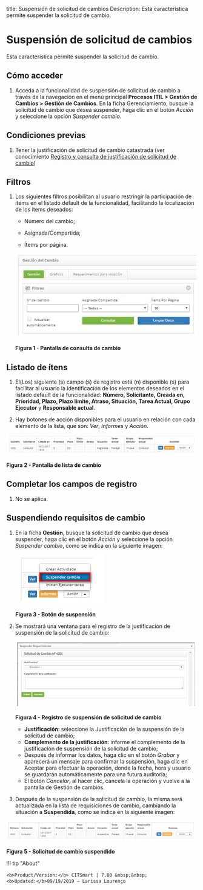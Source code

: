 title: Suspensión de solicitud de cambios
Description: Esta característica permite suspender la solicitud de cambio.
# Suspensión de solicitud de cambios

Esta característica permite suspender la solicitud de cambio.

Cómo acceder
--------------

1. Acceda a la funcionalidad de suspensión de solicitud de cambio a través de la navegación en el menú principal 
**Procesos ITIL > Gestión de Cambios > Gestión de Cambios**. En la ficha Gerenciamiento, busque la solicitud de cambio que desea 
suspender, haga clic en el botón *Acción* y seleccione la opción *Suspender cambio*.

Condiciones previas
----------------------

1. Tener la justificación de solicitud de cambio catastrada (ver conocimiento [Registro y consulta de justificación de solicitud de cambio](/es-es/citsmart-platform-7/processes/change/change-justification.html))

Filtros
----------

1. Los siguientes filtros posibilitan al usuario restringir la participación de ítems en el listado default de la funcionalidad, 
facilitando la localización de los ítems deseados:

    - Número del cambio;

    - Asignada/Compartida;

    - Ítems por página.

    ![Pesquisa](images/suspen.img1.jpg)

    **Figura 1 - Pantalla de consulta de cambio**

Listado de ítens
-------------------

1. El(Los) siguiente (s) campo (s) de registro está (n) disponible (s) para facilitar al usuario la identificación de los 
elementos deseados en el listado default de la funcionalidad: **Número, Solicitante, Creada en, Prioridad, Plazo, Plazo límite, 
Atraso, Situación, Tarea Actual, Grupo Ejecutor** y **Responsable actual**.

2. Hay botones de acción disponibles para el usuario en relación con cada elemento de la lista, que son: *Ver*, *Informes* y *Acción*.

![Listagem](images/suspen.img2.jpg)

**Figura 2 - Pantalla de lista de cambio**

Completar los campos de registro
------------------------------------

1. No se aplica.

Suspendiendo requisitos de cambio
---------------------------------------

1. En la ficha **Gestión**, busque la solicitud de cambio que desea suspender, haga clic en el botón *Acción* y seleccione la 
opción *Suspender cambio*, como se indica en la siguiente imagen:

    ![Botão](images/suspen.img3.jpg)
    
    **Figura 3 - Botón de suspensión**
    
2. Se mostrará una ventana para el registro de la justificación de suspensión de la solicitud de cambio:

    ![Suspensão](images/suspen.img4.jpg)
    
    **Figura 4 - Registro de suspensión de solicitud de cambio**
    
    - **Justificación**: seleccione la Justificación de la suspensión de la solicitud de cambio;
    - **Complemento de la justificación**: informe el complemento de la justificación de suspensión de la solicitud de cambio;
    - Después de informar los datos, haga clic en el botón *Grabar* y aparecerá un mensaje para confirmar la suspensión, haga 
    clic en Aceptar para efectuar la operación, donde la fecha, hora y usuario se guardarán automáticamente para una futura 
    auditoría;
    - El botón *Cancelar*, al hacer clic, cancela la operación y vuelve a la pantalla de Gestión de cambios.
    
3. Después de la suspensión de la solicitud de cambio, la misma será actualizada en la lista de requisiciones de cambio, 
cambiando la situación a **Suspendida**, como se indica en la siguiente imagen:

![Suspensa](images/suspen.img5.jpg)

**Figura 5 - Solicitud de cambio suspendido**

!!! tip "About"

    <b>Product/Version:</b> CITSmart | 7.00 &nbsp;&nbsp;
    <b>Updated:</b>09/19/2019 – Larissa Lourenço

